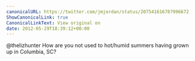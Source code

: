```yaml
---
canonicalURL: https://twitter.com/jmjordan/status/207541616787996672
ShowCanonicalLink: true
CanonicalLinkText: View original on
date: 2012-05-29T18:39:12+00:00
---
```

@thelizhunter How are you not used to hot/humid summers having grown up in Columbia, SC?